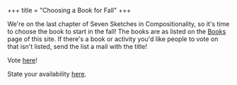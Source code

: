 +++
title = "Choosing a Book for Fall"
+++

We're on the last chapter of Seven Sketches in Compositionality, so it's time to choose the book to start in the fall!
The books are as listed on the [Books](https://umn-plseminar.github.io/books/) page of this site.
If there's a book or activity you'd like people to vote on that isn't listed, send the list a mail with the title!

Vote [here](https://forms.gle/PtX4nZEtrbY935BA8)!

State your availability [here](https://www.when2meet.com/?12577345-J6XEz).

<!--more-->

